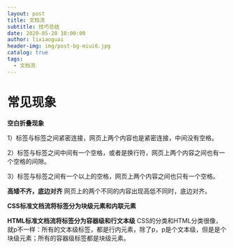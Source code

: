 ```yaml
---
layout: post
title: 文档流
subtitle: 技巧总结
date: 2020-05-20 10:00:00
author: lixiaoguai
header-img: img/post-bg-miui6.jpg
catalog: true
tags:
  - 文档流
---
```


# 常见现象

**空白折叠现象**

1）标签与标签之间紧密连接，网页上两个内容也是紧密连接，中间没有空格。 

2）标签与标签之间中间有一个空格，或者是换行符，网页上两个内容之间也有一个空格的间隙。 

3）标签与标签之间有一个以上的空格，网页上两个内容之间也只有一个空格。

**高矮不齐，底边对齐**
网页上的两个不同的内容出现高低不同时，底边对齐。

**CSS标准文档流将标签分为块级元素和内联元素**

**HTML标准文档流将标签分为容器级和行文本级**
CSS的分类和HTML分类很像，就p不一样：所有的文本级标签，都是行内元素，除了p，p是个文本级，但是是个块级元素；所有的容器级标签都是块级元素。
